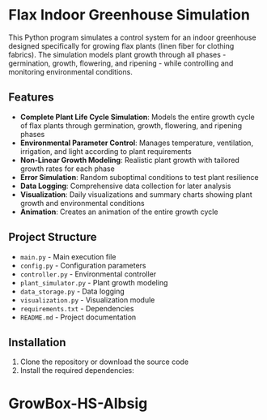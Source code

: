 # Flax Indoor Greenhouse Simulation

This Python program simulates a control system for an indoor greenhouse designed specifically for growing flax plants (linen fiber for clothing fabrics). The simulation models plant growth through all phases - germination, growth, flowering, and ripening - while controlling and monitoring environmental conditions.

## Features

- **Complete Plant Life Cycle Simulation**: Models the entire growth cycle of flax plants through germination, growth, flowering, and ripening phases
- **Environmental Parameter Control**: Manages temperature, ventilation, irrigation, and light according to plant requirements
- **Non-Linear Growth Modeling**: Realistic plant growth with tailored growth rates for each phase
- **Error Simulation**: Random suboptimal conditions to test plant resilience
- **Data Logging**: Comprehensive data collection for later analysis
- **Visualization**: Daily visualizations and summary charts showing plant growth and environmental conditions
- **Animation**: Creates an animation of the entire growth cycle

## Project Structure

- `main.py` - Main execution file
- `config.py` - Configuration parameters
- `controller.py` - Environmental controller
- `plant_simulator.py` - Plant growth modeling
- `data_storage.py` - Data logging
- `visualization.py` - Visualization module
- `requirements.txt` - Dependencies
- `README.md` - Project documentation

## Installation

1. Clone the repository or download the source code
2. Install the required dependencies:
# GrowBox-HS-Albsig
